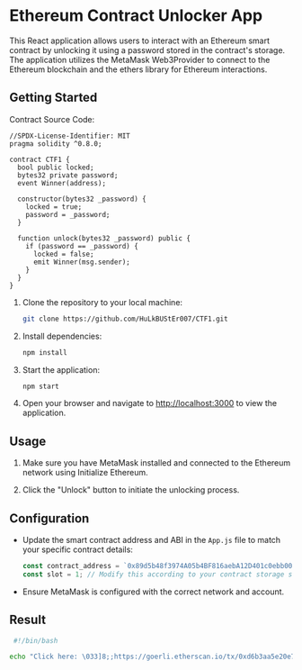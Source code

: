 
# Ethereum Contract Unlocker App

This React application allows users to interact with an Ethereum smart contract by unlocking it using a password stored in the contract's storage. The application utilizes the MetaMask Web3Provider to connect to the Ethereum blockchain and the ethers library for Ethereum interactions.

## Getting Started
Contract Source Code:
```
//SPDX-License-Identifier: MIT
pragma solidity ^0.8.0;

contract CTF1 {
  bool public locked;
  bytes32 private password;
  event Winner(address);

  constructor(bytes32 _password) {
    locked = true;
    password = _password;
  }

  function unlock(bytes32 _password) public {
    if (password == _password) {
      locked = false;
      emit Winner(msg.sender);
    }
  }
}
```

1. Clone the repository to your local machine:

   ```bash
   git clone https://github.com/HuLkBUStEr007/CTF1.git
   ```

2. Install dependencies:

   ```bash
   npm install
   ```

3. Start the application:

   ```bash
   npm start
   ```

4. Open your browser and navigate to [http://localhost:3000](http://localhost:3000) to view the application.

## Usage

1. Make sure you have MetaMask installed and connected to the Ethereum network using Initialize Ethereum.

2. Click the "Unlock" button to initiate the unlocking process.

## Configuration

- Update the smart contract address and ABI in the `App.js` file to match your specific contract details:

  ```javascript
  const contract_address = `0x89d5b48f3974A05b4BF816aebA12D401c0ebb003`;
  const slot = 1; // Modify this according to your contract storage structure.
  ```

- Ensure MetaMask is configured with the correct network and account.

## Result
  ```bash
   #!/bin/bash

echo "Click here: \033]8;;https://goerli.etherscan.io/tx/0xd6b3aa5e20e7d1ff32513b82114305d3f5a520394ae97357a8f1e5f5c28dbc6b\ahttps://goerli.etherscan.io/tx/0xd6b3aa5e20e7d1ff32513b82114305d3f5a520394ae97357a8f1e5f5c28dbc6b\033]8;;\a"

   ```

